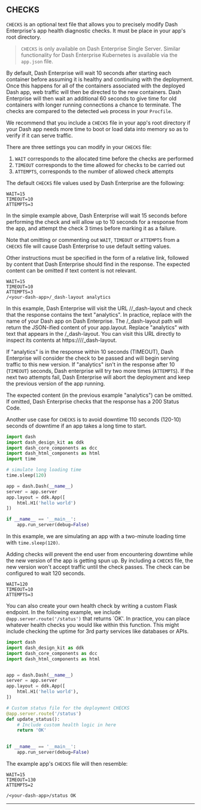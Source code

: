 ## CHECKS

`CHECKS` is an optional text file that allows you to precisely modify Dash 
Enterprise's app health diagnostic checks. It must be place in your app's root
directory.

> `CHECKS` is only available on Dash Enterprise Single Server. Similar functionality 
> for Dash Enterprise Kubernetes is available via the `app.json` file. 

By default, Dash Enterprise will wait 10 seconds after starting each container 
before assuming it is healthy and continuing with the deployment. Once this happens for 
all of the containers associated with the deployed Dash app, web traffic will then 
be directed to the new containers. Dash Enterprise will then wait an additional 60 
seconds to give time for old containers with longer running connections 
a chance to terminate. The checks are compared to the detected `web` process in your 
`Procfile`.

We recommend that you include a `CHECKS` file in your app's root directory if your 
Dash app needs more time to boot or load data into memory so as to verify if it 
can serve traffic. 

There are three settings you can modify in your `CHECKS` file:

1. `WAIT` corresponds to the allocated time before the checks are performed
2. `TIMEOUT` corresponds to the time allowed for checks to be carried out
3. `ATTEMPTS`, corresponds to the number of allowed check attempts

The default `CHECKS` file values used by Dash Enterprise are the following:

```
WAIT=15
TIMEOUT=10
ATTEMPTS=3
```

In the simple example above, Dash Enterprise will wait 15 seconds before performing 
the check and will allow up to 10 seconds for a response from the app, and attempt the 
check 3 times before marking it as a failure. 

Note that omitting or commenting out `WAIT`, `TIMEOUT` or `ATTEMPTS` from a `CHECKS` file will cause Dash Enterprise to use
default setting values. 

Other instructions must be specified in the form of a relative 
link, followed by content that Dash Enterprise should find in the response. 
The expected content can be omitted if text content is not relevant. 

```
WAIT=15
TIMEOUT=10
ATTEMPTS=3
/<your-dash-app>/_dash-layout analytics
```

In this example, Dash Enterprise will visit the URL /<your-dash-app>/_dash-layout and check that the response contains the text "analytics". In practice, replace <your-dash-app> with the name of your Dash app on Dash Enterprise. The /_dash-layout path will return the JSON-ified content of your app.layout. Replace "analytics" with text that appears in the /_dash-layout. You can visit this URL directly to inspect its contents at https://<your-dash-enterprise>/<your-dash-app>/_dash-layout.

If "analytics" is in the response within 10 seconds (TIMEOUT), Dash Enterprise will consider the check to be passed and will begin serving traffic to this new version. If "analytics" isn't in the response after 10 (`TIMEOUT`) seconds, Dash enterprise will try two more times (`ATTEMPTS`). If the next two attempts fail, Dash Enterprise will abort the deployment and keep the previous version of the app running.

The expected content (in the previous example "analytics") can be omitted. If omitted, Dash Enterprise checks that the response has a 200 Status Code.

Another use case for `CHECKS` is to avoid downtime 110 seconds (120-10) seconds 
of downtime if an app takes a long time to start.

```python
import dash
import dash_design_kit as ddk
import dash_core_components as dcc
import dash_html_components as html
import time

# simulate long loading time
time.sleep(120)

app = dash.Dash(__name__)
server = app.server
app.layout = ddk.App([
    html.H1('hello world')
])

if __name__ == '__main__':
    app.run_server(debug=False)
```

In this example, we are simulating an app with a two-minute loading time with
`time.sleep(120)`. 

Adding checks will prevent the end user from encountering downtime while the new version of the app is getting spun up. By including a `CHECKS` file, the new version won't accept traffic until the check passes. The check can be configured to wait 120 seconds.

```
WAIT=120
TIMEOUT=10
ATTEMPTS=3
```

You can also create your own health check by writing a custom Flask endpoint. In the following example, we include  `@app.server.route('/status')` 
that returns `OK'. In practice, you can place whatever health checks you would like within this 
function. This might include checking the uptime for 3rd party services like databases or APIs.

```python
import dash
import dash_design_kit as ddk
import dash_core_components as dcc
import dash_html_components as html


app = dash.Dash(__name__)
server = app.server
app.layout = ddk.App([
    html.H1('hello world'),
])

# Custom status file for the deployment CHECKS
@app.server.route('/status')
def update_status():
    # Include custom health logic in here
    return 'OK'

    
if __name__ == '__main__':
    app.run_server(debug=False)

```

The example app's `CHECKS` file will then resemble:

```
WAIT=15
TIMEOUT=130
ATTEMPTS=2

/<your-dash-app>/status OK

```

---
